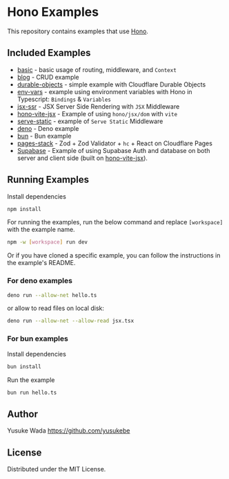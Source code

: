 # Hono Examples

This repository contains examples that use [Hono](https://hono.dev).

## Included Examples

- [basic](./basic/) - basic usage of routing, middleware, and `Context`
- [blog](./blog/) - CRUD example
- [durable-objects](./durable-objects/) - simple example with Cloudflare Durable Objects
- [env-vars](./env-vars/) - example using environment variables with Hono in Typescript: `Bindings` & `Variables`
- [jsx-ssr](./jsx-ssr/) - JSX Server Side Rendering with `JSX` Middleware
- [hono-vite-jsx](./hono-vite-jsx/) - Example of using `hono/jsx/dom` with `vite`
- [serve-static](./serve-static/) - example of `Serve Static` Middleware
- [deno](./deno/) - Deno example
- [bun](./bun/) - Bun example
- [pages-stack](./pages-stack/) - Zod + Zod Validator + `hc` + React on Cloudflare Pages
- [Supabase](./supabase-auth/) - Example of using Supabase Auth and database on both server and client side (built on [hono-vite-jsx](./hono-vite-jsx/)).

## Running Examples

Install dependencies

```bash
npm install
```

For running the examples, run the below command and replace `[workspace]` with the example name.

```bash
npm -w [workspace] run dev
```

Or if you have cloned a specific example, you can follow the instructions in the example's README.

### For deno examples

```bash
deno run --allow-net hello.ts
```

or allow to read files on local disk:

```bash
deno run --allow-net --allow-read jsx.tsx
```

### For bun examples

Install dependencies

```bash
bun install
```

Run the example

```bash
bun run hello.ts
```

## Author

Yusuke Wada https://github.com/yusukebe

## License

Distributed under the MIT License.
